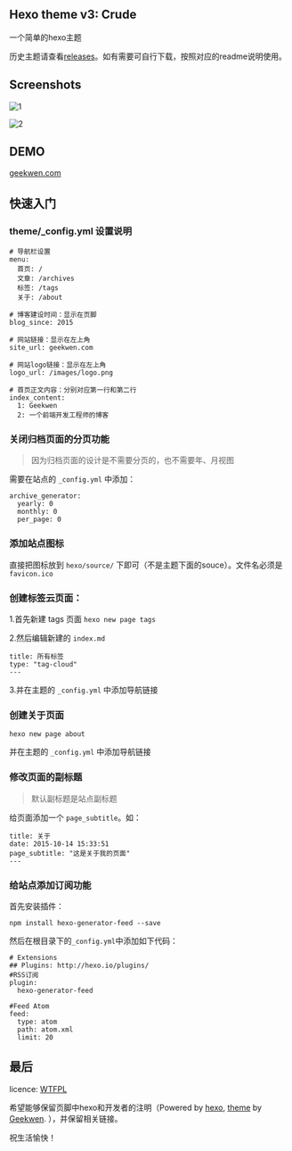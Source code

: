 ## Hexo theme v3: Crude

一个简单的hexo主题

历史主题请查看[releases](https://github.com/geekwen/hexo-theme/releases)。如有需要可自行下载，按照对应的readme说明使用。

## Screenshots

![1](https://raw.githubusercontent.com/geekwen/hexo-theme/master/screenshot/v3/1.jpg)

![2](https://raw.githubusercontent.com/geekwen/hexo-theme/master/screenshot/v3/2.jpg)

## DEMO

[geekwen.com](http://geekwen.com)

## 快速入门

### theme/_config.yml 设置说明

```
# 导航栏设置
menu:
  首页: /
  文章: /archives
  标签: /tags
  关于: /about

# 博客建设时间：显示在页脚
blog_since: 2015

# 网站链接：显示在左上角
site_url: geekwen.com

# 网站logo链接：显示在左上角
logo_url: /images/logo.png

# 首页正文内容：分别对应第一行和第二行
index_content:
  1: Geekwen
  2: 一个前端开发工程师的博客
```

### 关闭归档页面的分页功能

> 因为归档页面的设计是不需要分页的，也不需要年、月视图

需要在站点的 `_config.yml` 中添加：

```
archive_generator:
  yearly: 0
  monthly: 0
  per_page: 0
```

### 添加站点图标

直接把图标放到 ```hexo/source/``` 下即可（不是主题下面的souce）。文件名必须是 ```favicon.ico```

### 创建标签云页面：

1.首先新建 tags 页面
``` hexo new page tags ```

2.然后编辑新建的 ```index.md```
```
title: 所有标签
type: "tag-cloud"
---
```

3.并在主题的 ```_config.yml``` 中添加导航链接

### 创建关于页面

``` hexo new page about ```

并在主题的 ```_config.yml``` 中添加导航链接

### 修改页面的副标题

> 默认副标题是站点副标题

给页面添加一个 ```page_subtitle```。如：   

```
title: 关于
date: 2015-10-14 15:33:51
page_subtitle: "这是关于我的页面"
---
```

### 给站点添加订阅功能

首先安装插件：

```npm install hexo-generator-feed --save```

然后在根目录下的```_config.yml```中添加如下代码：

```
# Extensions
## Plugins: http://hexo.io/plugins/
#RSS订阅
plugin:
  hexo-generator-feed

#Feed Atom
feed:
  type: atom
  path: atom.xml
  limit: 20
```
## 最后

licence: [WTFPL](https://github.com/anak10thn/WTFPL)

希望能够保留页脚中hexo和开发者的注明（Powered by [hexo](http://hexo.io), [theme](https://github.com/geekwen/hexo-theme) by [Geekwen](http://geekwen.com). ），并保留相关链接。

祝生活愉快！
